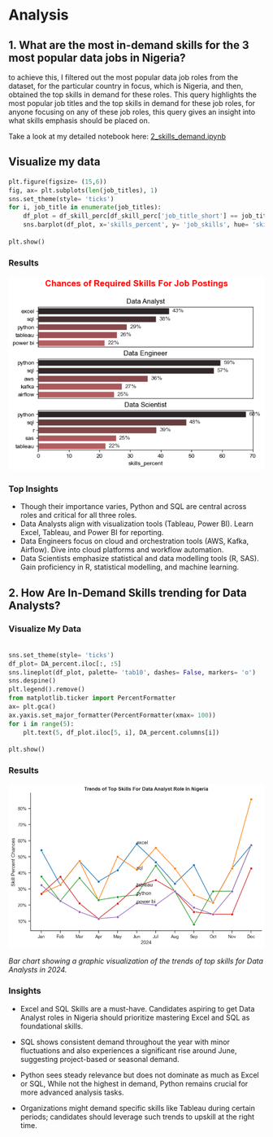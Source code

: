 # Analysis
## 1. What are the most in-demand skills for the 3 most popular data jobs in Nigeria?

to achieve this, I filtered out the most popular data job roles from the dataset, for the particular country in focus, which is Nigeria, and then, obtained the top skills in demand for these roles.
This query highlights the most popular job titles and the top skills in demand for these job roles, for anyone focusing on any of these job roles, this query gives an insight into what skills emphasis should be placed on.


Take a look at my detailed notebook here: 
[2_skills_demand.ipynb](3_Project/2_skills_demand.ipynb)


## Visualize my data

``` python
plt.figure(figsize= (15,6))
fig, ax= plt.subplots(len(job_titles), 1)
sns.set_theme(style= 'ticks')
for i, job_title in enumerate(job_titles):
    df_plot = df_skill_perc[df_skill_perc['job_title_short'] == job_title].head(5)
    sns.barplot(df_plot, x='skills_percent', y= 'job_skills', hue= 'skills_count', palette='dark:r_r', ax=ax[i])

plt.show()
```    
### Results

![Visualization of in-demand skills for top3 data roles in Nigeria](3_Project/image/skills_demand.png)

### Top Insights
- Though their importance varies, Python and SQL are central across roles and critical for all three roles.
- Data Analysts align with visualization tools (Tableau, Power BI).  Learn Excel, Tableau, and Power BI for reporting.
- Data Engineers focus on cloud and orchestration tools (AWS, Kafka, Airflow). Dive into cloud platforms and workflow automation.
- Data Scientists emphasize statistical and data modelling tools (R, SAS). Gain proficiency in R, statistical modelling, and machine learning.


## 2. How Are In-Demand Skills trending for Data Analysts?

### Visualize My Data

```python

sns.set_theme(style= 'ticks')
df_plot= DA_percent.iloc[:, :5]
sns.lineplot(df_plot, palette= 'tab10', dashes= False, markers= 'o')
sns.despine()
plt.legend().remove()
from matplotlib.ticker import PercentFormatter
ax= plt.gca()
ax.yaxis.set_major_formatter(PercentFormatter(xmax= 100))
for i in range(5):
    plt.text(5, df_plot.iloc[5, i], DA_percent.columns[i])

plt.show()

```
### Results

![Trend of Top skills For Data Analyst Job Role in Nigeria 2024](3_Project/image/trend.png)

*Bar chart showing a graphic visualization of the trends of top skills for Data Analysts in 2024.*

### Insights
 - Excel and SQL Skills are a must-have. Candidates aspiring to  get  Data Analyst roles in Nigeria should prioritize mastering Excel and SQL as foundational skills.

- SQL shows consistent demand throughout the year with minor fluctuations and also experiences a significant rise around June, suggesting project-based or seasonal demand.

- Python sees steady relevance but does not dominate as much as Excel or SQL, While not the highest in demand, Python remains crucial for more advanced analysis tasks.

-  Organizations might demand specific skills like Tableau during certain periods; candidates should leverage such trends to upskill at the right time.
